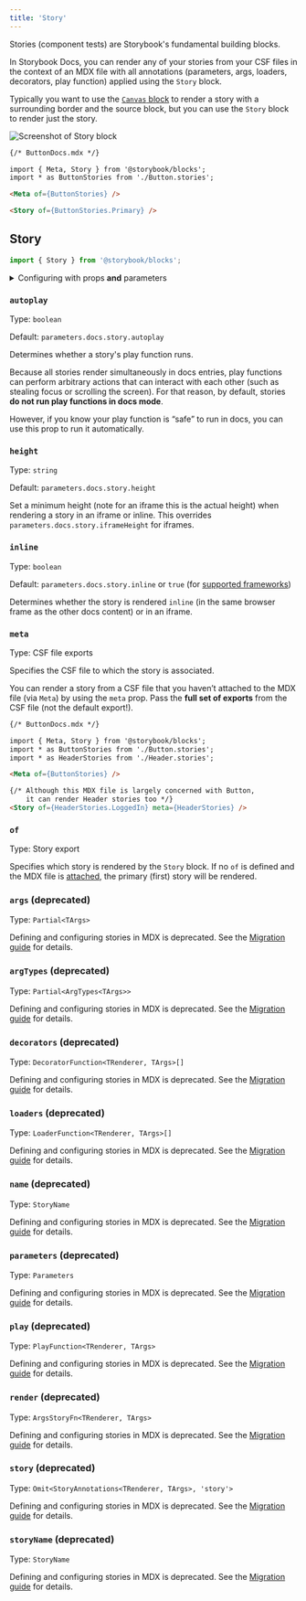 ```yaml
---
title: 'Story'
---
```


Stories (component tests) are Storybook's fundamental building blocks.

In Storybook Docs, you can render any of your stories from your CSF files in the context of an MDX file with all annotations (parameters, args, loaders, decorators, play function) applied using the `Story` block.

<div class="aside">

Typically you want to use the [`Canvas` block](./doc-block-canvas.md) to render a story with a surrounding border and the source block, but you can use the `Story` block to render just the story.

</div>

![Screenshot of Story block](TK)

<!-- prettier-ignore-start -->
```md
{/* ButtonDocs.mdx */}

import { Meta, Story } from '@storybook/blocks';
import * as ButtonStories from './Button.stories';

<Meta of={ButtonStories} />

<Story of={ButtonStories.Primary} />
```
<!-- prettier-ignore-end -->

## Story

```js
import { Story } from '@storybook/blocks';
```

<details>
<summary>Configuring with props <strong>and</strong> parameters</summary>

ℹ️ Like most blocks, the `Story` block is configured with props in MDX. Many of those props derive their default value from a corresponding [parameter](../writing-stories/parameters.md) in the block's namespace, `parameters.docs.story`.

The following `autoplay` configurations are equivalent:

```js
// Button.stories.js

export const Basic {
  parameters: {
    docs: {
      story: { autoplay: true },
    },
  },
};
```

<!-- prettier-ignore-start -->
```md
{/* ButtonDocs.mdx */}

<Story of={ButtonStories.Basic} autoplay />
```
<!-- prettier-ignore-end -->

The example above applied the parameter at the [story](../writing-stories/parameters.md#story-parameters) level, but it could also be applied at the [component](../writing-stories/parameters.md#component-parameters) (or meta) level or [project](../writing-stories/parameters.md#global-parameters) level.

</details>

### `autoplay`

Type: `boolean`

Default: `parameters.docs.story.autoplay`

Determines whether a story's play function runs.

Because all stories render simultaneously in docs entries, play functions can perform arbitrary actions that can interact with each other (such as stealing focus or scrolling the screen). For that reason, by default, stories **do not run play functions in docs mode**.

However, if you know your play function is “safe” to run in docs, you can use this prop to run it automatically.

### `height`

Type: `string`

Default: `parameters.docs.story.height`

Set a minimum height (note for an iframe this is the actual height) when rendering a story in an iframe or inline. This overrides `parameters.docs.story.iframeHeight` for iframes.

### `inline`

Type: `boolean`

Default: `parameters.docs.story.inline` or `true` (for [supported frameworks](../configure/frameworks-feature-support.md))

Determines whether the story is rendered `inline` (in the same browser frame as the other docs content) or in an iframe.

### `meta`

Type: CSF file exports

Specifies the CSF file to which the story is associated.

You can render a story from a CSF file that you haven’t attached to the MDX file (via `Meta`) by using the `meta` prop. Pass the **full set of exports** from the CSF file (not the default export!).

<!-- prettier-ignore-start -->
```md
{/* ButtonDocs.mdx */}

import { Meta, Story } from '@storybook/blocks';
import * as ButtonStories from './Button.stories';
import * as HeaderStories from './Header.stories';

<Meta of={ButtonStories} />

{/* Although this MDX file is largely concerned with Button,
    it can render Header stories too */}
<Story of={HeaderStories.LoggedIn} meta={HeaderStories} />
```
<!-- prettier-ignore-end -->

### `of`

Type: Story export

Specifies which story is rendered by the `Story` block. If no `of` is defined and the MDX file is [attached](./doc-block-meta.md#attached-vs-unattached), the primary (first) story will be rendered.

### `args` (deprecated)

Type: `Partial<TArgs>`

Defining and configuring stories in MDX is deprecated. See the [Migration guide](https://github.com/storybookjs/storybook/blob/next/MIGRATION.md#mdx-docs-files) for details.

### `argTypes` (deprecated)

Type: `Partial<ArgTypes<TArgs>>`

Defining and configuring stories in MDX is deprecated. See the [Migration guide](https://github.com/storybookjs/storybook/blob/next/MIGRATION.md#mdx-docs-files) for details.

### `decorators` (deprecated)

Type: `DecoratorFunction<TRenderer, TArgs>[]`

Defining and configuring stories in MDX is deprecated. See the [Migration guide](https://github.com/storybookjs/storybook/blob/next/MIGRATION.md#mdx-docs-files) for details.

### `loaders` (deprecated)

Type: `LoaderFunction<TRenderer, TArgs>[]`

Defining and configuring stories in MDX is deprecated. See the [Migration guide](https://github.com/storybookjs/storybook/blob/next/MIGRATION.md#mdx-docs-files) for details.

### `name` (deprecated)

Type: `StoryName`

Defining and configuring stories in MDX is deprecated. See the [Migration guide](https://github.com/storybookjs/storybook/blob/next/MIGRATION.md#mdx-docs-files) for details.

### `parameters` (deprecated)

Type: `Parameters`

Defining and configuring stories in MDX is deprecated. See the [Migration guide](https://github.com/storybookjs/storybook/blob/next/MIGRATION.md#mdx-docs-files) for details.

### `play` (deprecated)

Type: `PlayFunction<TRenderer, TArgs>`

Defining and configuring stories in MDX is deprecated. See the [Migration guide](https://github.com/storybookjs/storybook/blob/next/MIGRATION.md#mdx-docs-files) for details.

### `render` (deprecated)

Type: `ArgsStoryFn<TRenderer, TArgs>`

Defining and configuring stories in MDX is deprecated. See the [Migration guide](https://github.com/storybookjs/storybook/blob/next/MIGRATION.md#mdx-docs-files) for details.

### `story` (deprecated)

Type: `Omit<StoryAnnotations<TRenderer, TArgs>, 'story'>`

Defining and configuring stories in MDX is deprecated. See the [Migration guide](https://github.com/storybookjs/storybook/blob/next/MIGRATION.md#mdx-docs-files) for details.

### `storyName` (deprecated)

Type: `StoryName`

Defining and configuring stories in MDX is deprecated. See the [Migration guide](https://github.com/storybookjs/storybook/blob/next/MIGRATION.md#mdx-docs-files) for details.
